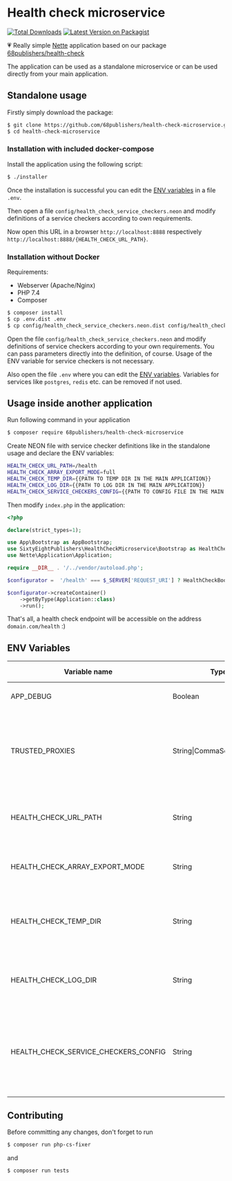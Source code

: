 # Health check microservice

[![Total Downloads][ico-downloads]][link-downloads]
[![Latest Version on Packagist][ico-version]][link-packagist]

:heartpulse: Really simple [Nette](https://nette.org) application based on our package [68publishers/health-check](https://github.com/68publishers/health-check)

The application can be used as a standalone microservice or can be used directly from your main application.

## Standalone usage

Firstly simply download the package:

```bash
$ git clone https://github.com/68publishers/health-check-microservice.git
$ cd health-check-microservice
```

### Installation with included docker-compose

Install the application using the following script:

```bash
$ ./installer
```

Once the installation is successful you can edit the [ENV variables](#env-variables) in a file `.env`.

Then open a file `config/health_check_service_checkers.neon` and modify definitions of a service checkers according to own requirements.

Now open this URL in a browser `http://localhost:8888` respectively `http://localhost:8888/{HEALTH_CHECK_URL_PATH}`.

### Installation without Docker

Requirements:

- Webserver (Apache/Nginx)
- PHP 7.4
- Composer

```bash
$ composer install
$ cp .env.dist .env
$ cp config/health_check_service_checkers.neon.dist config/health_check_service_checkers.neon
```

Open the file `config/health_check_service_checkers.neon` and modify definitions of service checkers according to your own requirements.
You can pass parameters directly into the definition, of course. Usage of the ENV variable for service checkers is not necessary.

Also open the file `.env` where you can edit the [ENV variables](#env-variables). Variables for services like `postgres`, `redis` etc. can be removed if not used.

## Usage inside another application

Run following command in your application

```bash
$ composer require 68publishers/health-check-microservice
```

Create NEON file with service checker definitions like in the standalone usage and declare the ENV variables:

```bash
HEALTH_CHECK_URL_PATH=/health
HEALTH_CHECK_ARRAY_EXPORT_MODE=full
HEALTH_CHECK_TEMP_DIR={{PATH TO TEMP DIR IN THE MAIN APPLICATION}}
HEALTH_CHECK_LOG_DIR={{PATH TO LOG DIR IN THE MAIN APPLICATION}}
HEALTH_CHECK_SERVICE_CHECKERS_CONFIG={{PATH TO CONFIG FILE IN THE MAIN APPLICATION}}
```

Then modify `index.php` in the application:

```php
<?php

declare(strict_types=1);

use App\Bootstrap as AppBootstrap;
use SixtyEightPublishers\HealthCheckMicroservice\Bootstrap as HealthCheckBootstrap;
use Nette\Application\Application;

require __DIR__ . '/../vendor/autoload.php';

$configurator =  '/health' === $_SERVER['REQUEST_URI'] ? HealthCheckBootstrap::boot() : AppBootstrap::boot();

$configurator->createContainer()
	->getByType(Application::class)
	->run();
```

That's all, a health check endpoint will be accessible on the address `domain.com/health` :)
 
## ENV Variables

| Variable name | Type | Required | Default | Additional info |
| ------ | ------ | ------ | ------ | ------ |
| APP_DEBUG | Boolean | no | `1` | Enables dev/debug mode |
| TRUSTED_PROXIES | String\|CommaSeparatedList | no |  | Optional, IP or IPs separated by a comma. The range you can enter like 1.0.0.0/1 |
| HEALTH_CHECK_URL_PATH | String | no | `/` | Url path that is used as an endpoint e.g. `/` or `health` |
| HEALTH_CHECK_ARRAY_EXPORT_MODE | String | no | `simple` | `simple` or `full` - simplified or full response |
| HEALTH_CHECK_TEMP_DIR | String | no | `var` | Path to temp directory (relatively from the application root) |
| HEALTH_CHECK_LOG_DIR | String | no | `var/log` | Path to log directory (relatively from the application root) |
| HEALTH_CHECK_SERVICE_CHECKERS_CONFIG | String | yes | `config/health_check_service_checkers.neon` | Path to a neon file with service checker definitions (relatively from the application root) |

## Contributing

Before committing any changes, don't forget to run

```bash
$ composer run php-cs-fixer
```

and

```bash
$ composer run tests
```

[ico-version]: https://img.shields.io/packagist/v/68publishers/health-check-microservice.svg?style=flat-square
[ico-downloads]: https://img.shields.io/packagist/dt/68publishers/health-check-microservice.svg?style=flat-square

[link-packagist]: https://packagist.org/packages/68publishers/health-check-microservice
[link-downloads]: https://packagist.org/packages/68publishers/health-check-microservice
